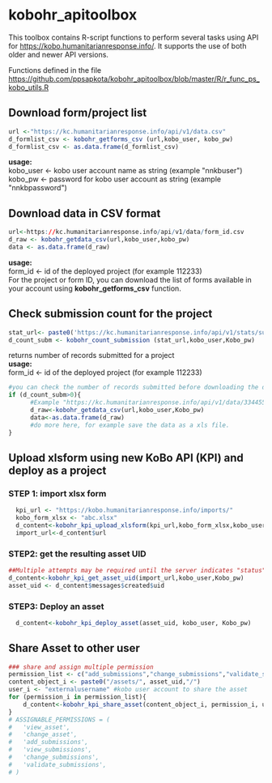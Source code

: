 # kobohr_apitoolbox
This toolbox contains R-script functions to perform several tasks using API for https://kobo.humanitarianresponse.info/. It supports the use of both older and newer API versions.

Functions defined in the file  
https://github.com/ppsapkota/kobohr_apitoolbox/blob/master/R/r_func_ps_kobo_utils.R

## Download form/project list
```r
url <-"https://kc.humanitarianresponse.info/api/v1/data.csv"
d_formlist_csv <- kobohr_getforms_csv (url,kobo_user, kobo_pw)
d_formlist_csv <- as.data.frame(d_formlist_csv)
```

**usage:**  
kobo_user <- kobo user account name as string (example "nnkbuser")  
kobo_pw <- password for kobo user account as string (example "nnkbpassword")  

## Download data in CSV format  
```r
url<-https://kc.humanitarianresponse.info/api/v1/data/form_id.csv
d_raw <- kobohr_getdata_csv(url,kobo_user,kobo_pw)  
data <- as.data.frame(d_raw)
```
**usage:**  
form_id <- id of the deployed project (for example 112233)  
For the project or form ID, you can download the list of forms available in your account using __kobohr_getforms_csv__ function.  

## Check submission count for the project  
```r
stat_url<- paste0('https://kc.humanitarianresponse.info/api/v1/stats/submissions/',form_id,'?group=a')    
d_count_subm <- kobohr_count_submission (stat_url,kobo_user,Kobo_pw)  
``` 
returns number of records submitted for a project  
**usage:**  
form_id <- id of the deployed project (for example 112233)   
```r
#you can check the number of records submitted before downloading the data
if (d_count_subm>0){
      #Example "https://kc.humanitarianresponse.info/api/v1/data/334455.csv"
      d_raw<-kobohr_getdata_csv(url,kobo_user,Kobo_pw)
      data<-as.data.frame(d_raw)
      #do more here, for example save the data as a xls file.
}
```
## Upload xlsform using new KoBo API (KPI) and deploy as a project  
### STEP 1: import xlsx form  
```r
  kpi_url <- "https://kobo.humanitarianresponse.info/imports/"
  kobo_form_xlsx <- "abc.xlsx"
  d_content<-kobohr_kpi_upload_xlsform(kpi_url,kobo_form_xlsx,kobo_user,Kobo_pw)
  import_url<-d_content$url
```
### STEP2: get the resulting asset UID  
```r
##Multiple attempts may be required until the server indicates "status": "complete" in the response.
d_content<-kobohr_kpi_get_asset_uid(import_url,kobo_user,Kobo_pw)
asset_uid <- d_content$messages$created$uid
```
### STEP3: Deploy an asset  
```r
  d_content<-kobohr_kpi_deploy_asset(asset_uid, kobo_user, Kobo_pw)
```

## Share Asset to other user  
```r
### share and assign multiple permission
permission_list <- c("add_submissions","change_submissions","validate_submissions")
content_object_i <- paste0("/assets/", asset_uid,"/")
user_i <- "externalusername" #kobo user account to share the asset         
for (permission_i in permission_list){
    d_content<-kobohr_kpi_share_asset(content_object_i, permission_i, user_i, kobo_user, Kobo_pw)
}
# ASSIGNABLE_PERMISSIONS = (
#   'view_asset',
#   'change_asset',
#   'add_submissions',
#   'view_submissions',
#   'change_submissions',
#   'validate_submissions',
# )
```
